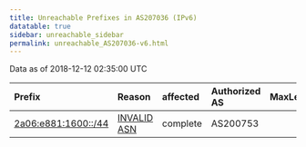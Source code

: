 ```yaml
---
title: Unreachable Prefixes in AS207036 (IPv6)
datatable: true
sidebar: unreachable_sidebar
permalink: unreachable_AS207036-v6.html
---
```


Data as of 2018-12-12 02:35:00 UTC


<div class="datatable-begin"></div>

| Prefix                                                           | Reason                                                                                                      | affected   | Authorized AS   |   MaxLength | Anchor                                         |   unreachable /48s |
|:-----------------------------------------------------------------|:------------------------------------------------------------------------------------------------------------|:-----------|:----------------|------------:|:-----------------------------------------------|-------------------:|
| [2a06:e881:1600::/44](https://stat.ripe.net/2a06:e881:1600::/44) | [INVALID ASN](https://rpki-validator.ripe.net/announcement-preview?asn=AS207036&prefix=2a06:e881:1600::/44) | complete   | AS200753        |          48 | [RIPE](unreachable_RIPE_NCC_RPKI_Root-v6.html) |                 16 |

<div class="datatable-end"></div>